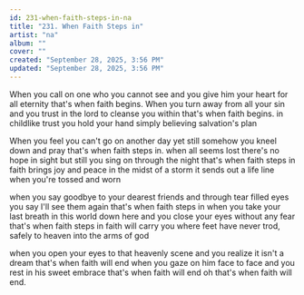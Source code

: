```yaml
---
id: 231-when-faith-steps-in-na
title: "231. When Faith Steps in"
artist: "na"
album: ""
cover: ""
created: "September 28, 2025, 3:56 PM"
updated: "September 28, 2025, 3:56 PM"
---
```


When you call on one who you cannot see and you give him your heart for all eternity that's when faith begins. When you turn away from all your sin and you trust in the lord to cleanse you within that's when faith begins. in childlike trust you hold your hand simply believing salvation's plan

When you feel you can't go on another day yet still somehow you kneel down and pray that's when faith steps in.
when all seems lost there's no hope in
sight but still you sing on through the night that's when faith steps in
faith brings joy and peace in the midst of a storm it sends out a life line when you're tossed and worn

 when you say goodbye to your dearest friends and through tear filled eyes you say I'll see them again that's when faith steps in when you take your last breath in this world down here and you close your eyes without any fear that's when faith steps in faith will carry you where feet have never trod, safely to heaven into the arms of god

when you open your eyes to that heavenly scene and you realize it isn't a dream that's when faith will end when you gaze on him face to face and you rest in his sweet embrace that's when faith will end
oh that's when faith will end.